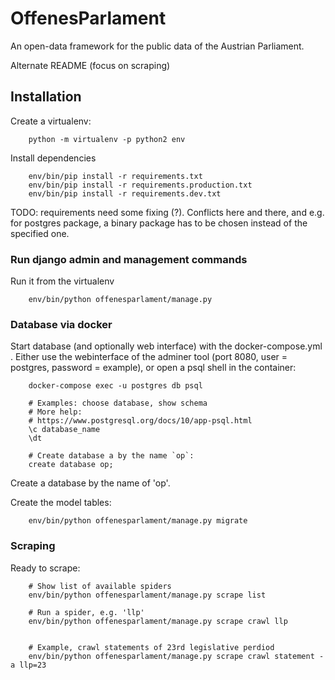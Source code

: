 # OffenesParlament

An open-data framework for the public data of the Austrian Parliament.

Alternate README (focus on scraping)

## Installation

Create a virtualenv:

        python -m virtualenv -p python2 env

Install dependencies

        env/bin/pip install -r requirements.txt
        env/bin/pip install -r requirements.production.txt
        env/bin/pip install -r requirements.dev.txt

TODO: requirements need some fixing (?). Conflicts here and there, and e.g.
for postgres package, a binary package has to be chosen instead of the
specified one.

###  Run django admin and management commands

Run it from the virtualenv

        env/bin/python offenesparlament/manage.py


### Database via docker

Start database (and optionally web interface) with the docker-compose.yml .
Either use the webinterface of the adminer tool (port 8080, user = postgres,
password = example), or open a psql shell in the container:

        docker-compose exec -u postgres db psql

        # Examples: choose database, show schema
        # More help:
        # https://www.postgresql.org/docs/10/app-psql.html
        \c database_name
        \dt

        # Create database a by the name `op`:
        create database op;

Create a database by the name of 'op'.

Create the model tables:

        env/bin/python offenesparlament/manage.py migrate


### Scraping

Ready to scrape:

        # Show list of available spiders
        env/bin/python offenesparlament/manage.py scrape list

        # Run a spider, e.g. 'llp'
        env/bin/python offenesparlament/manage.py scrape crawl llp


        # Example, crawl statements of 23rd legislative perdiod
        env/bin/python offenesparlament/manage.py scrape crawl statement -a llp=23
